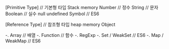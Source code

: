 [Primitive Type] // 기본형 타입 Stack memory
Number // 정수
String // 문자
Boolean // 실수
null
undefined
Symbol // ES6

[Reference Type] // 참조형 타입 heap memory
Object

-. Array // 배열
-. Function // 함수
-. RegExp
-. Set / WeakSet // ES6
-. Map / WeakMap // ES6
